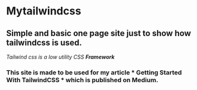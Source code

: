 # Mytailwindcss

## Simple and basic one page site just to show how tailwindcss is used.

_Tailwind css is a low utility CSS **Framework**_

### This site is made to be used for my article * Getting Started With TailwindCSS * which is published on Medium.
